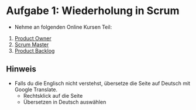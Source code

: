 # Aufgabe 1:  Wiederholung in Scrum

- Nehme an folgenden Online Kursen Teil:

1. [Product Owner](https://www.scrum.org/learning-series/product-owner/)
2. [Scrum Master](https://www.scrum.org/learning-series/scrum-master/)
3. [Product Backlog](https://www.scrum.org/learning-series/product-backlog/)

## Hinweis

- Falls du die Englisch nicht verstehst, übersetze die Seite auf Deutsch mit Google Translate.
  - Rechtsklick auf die Seite
  - Übersetzen in Deutsch auswählen
